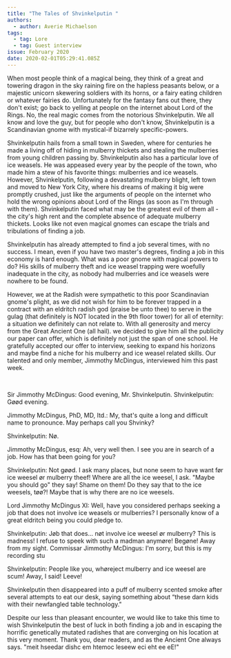 ```yaml
---
title: "The Tales of Shvinkelputin "
authors:
  - author: Averie Michaelson
tags:
  - tag: Lore
  - tag: Guest interview
issue: February 2020
date: 2020-02-01T05:29:41.085Z
---
```

When most people think of a magical being, they think of a great and towering dragon in the sky raining fire on the hapless peasants below, or a majestic unicorn skewering soldiers with its horns, or a fairy eating children or whatever fairies do. Unfortunately for the fantasy fans out there, they don't exist; go back to yelling at people on the internet about Lord of the Rings. No, the real magic comes from the notorious Shvinkelputin. We all know and love the guy, but for people who don't know, Shvinkelputin is a Scandinavian gnome with mystical-if bizarrely specific-powers. 


Shvinkelputin hails from a small town in Sweden, where for centuries he made a living off of hiding in mulberry thickets and stealing the mulberries from young children passing by. Shvinkelputin also has a particular love of ice weasels. He was appeased every year by the people of the town, who made him a stew of his favorite things: mulberries and ice weasels. However, Shvinkelputin, following a devastating mulberry blight, left town and moved to New York City, where his dreams of making it big were promptly crushed, just like the arguments of people on the internet who hold the wrong opinions about Lord of the Rings (as soon as I'm through with them). Shvinkelputin faced what may be the greatest evil of them all - the city's high rent and the complete absence of adequate mulberry thickets. Looks like not even magical gnomes can escape the trials and tribulations of finding a job. 


Shvinkelputin has already attempted to find a job several times, with no success. I mean, even if you have two master's degrees, finding a job in this economy is hard enough. What was a poor gnome with magical powers to do? His skills of mulberry theft and ice weasel trapping were woefully inadequate in the city, as nobody had mulberries and ice weasels were nowhere to be found. 


However, we at the Radish were sympathetic to this poor Scandinavian gnome's plight, as we did not wish for him to be forever trapped in a contract with an eldritch radish god (praise be unto thee) to serve in the gulag (that definitely is NOT located in the 9th floor tower) for all of eternity: a situation we definitely can not relate to. With all generosity and mercy from the Great Ancient One (all hail). we decided to give him all the publicity our paper can offer, which is definitely not just the span of one school. He gratefully accepted our offer to interview, seeking to 
expand his horizons and maybe find a niche for his mulberry and ice weasel related skills. Our talented and only member, Jimmothy McDingus, interviewed him this past week. 

<br />


Sir Jimmothy McDingus: Good evening, Mr. Shvinkelputin. Shvinkelputin: Gøød evening. 


Jimmothy McDingus, PhD, MD, Itd.: My, that's quite a long and difficult name to pronounce. May perhaps call you Shvinky? 

Shvinkelputin: Nø. 

Jimmothy McDingus, esq: Ah, very well then. I see you are in search of a job. How has that been going for you? 

Shvinkelputin: Not gøød. I ask many places, but none seem to have want før ice weesel ør mulberry theef! Where are all the ice weesel, I ask. "Maybe you should go" they say! Shame on them! Do they say that to the ice weesels, tøø?! Maybe that is why there are no ice weesels. 

Lord Jimmothy McDingus XI: Well, have you considered perhaps seeking a job that does not involve ice weasels or mulberries? I personally know of a great eldritch being you could pledge to. 

Shvinkelputin: Jøb that does... nøt involve ice weesel ør mulberry? This is madness! I refuse to speek with such a madman anymøre! Begøne! Away from my sight. 
Commissar Jimmothy McDingus: I'm sorry, but this is my recording stu 

Shvinkelputin: People like you, whøreject mulberry and ice weesel are scum! Away, I said! Leeve! 

Shvinkelputin then disappeared into a puff of mulberry scented smoke after several attempts to eat our desk, saying something about “these darn kids with their newfangled table technology." 

Despite our less than pleasant encounter, we would like to take this time to wish Shvinkelputin the best of luck in both finding a job and in escaping the horrific genetically mutated radishes that are converging on his location at this very moment. Thank you, dear readers, and as the Ancient One always says. "meit hseedar dishc em htemoc leseew eci eht ee eE!" 